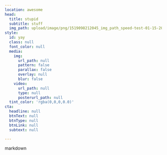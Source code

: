 ```yaml
---
location: awesome
head:
  title: stupid
  subtitle: stuff
  img_path: upload/image/png/1519098212045_img_path_speed-test-01-15-2018.png
style:
  id: yay
  class: null
  font_color: null
  media:
    img:
      url_path: null
      pattern: false
      parallax: false
      overlay: null
      blur: false
    video:
      url_path: null
      type: null
      posterurl_path: null
  tint_color: 'rgba(0,0,0,0.0)'
cta:
  headline: null
  btnText: null
  btnType: null
  btnLink: null
  subtext: null

---
```


markdown

